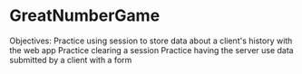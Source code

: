 # GreatNumberGame
Objectives: Practice using session to store data about a client's history with the web app Practice clearing a session Practice having the server use data submitted by a client with a form
